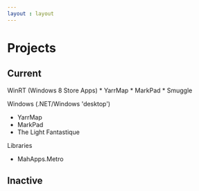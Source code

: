 ```yaml
---
layout : layout
---
```


<h1>Projects</h1>

<h2>Current</h2>
WinRT (Windows 8 Store Apps)  
* YarrMap
* MarkPad
* Smuggle

Windows (.NET/Windows 'desktop')  
* YarrMap
* MarkPad
* The Light Fantastique

Libraries  

* MahApps.Metro

<h2>Inactive</h2>